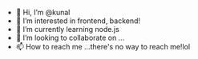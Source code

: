 - 👋 Hi, I’m @kunal
- 👀 I’m interested in frontend, backend!
- 🌱 I’m currently learning node.js
- 💞️ I’m looking to collaborate on ...
- 📫 How to reach me ...there's no way to reach me!lol

<!---
kunal649/kunal649 is a ✨ special ✨ repository because its `README.md` (this file) appears on your GitHub profile.
You can click the Preview link to take a look at your changes.
--->
